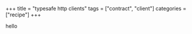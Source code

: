 +++
title = "typesafe http clients"
tags = ["contract", "client"]
categories = ["recipe"]
+++

hello
